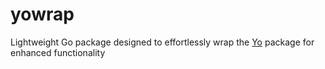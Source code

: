 # yowrap
Lightweight Go package designed to effortlessly wrap the [Yo](https://github.com/cloudspannerecosystem/yo) package for enhanced functionality
